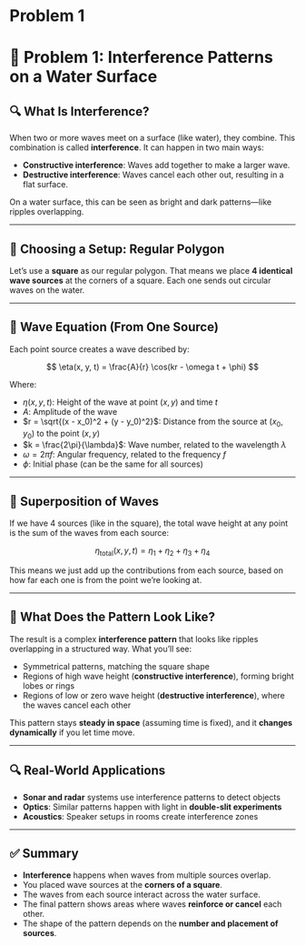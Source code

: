 # Problem 1

# 📘 Problem 1: Interference Patterns on a Water Surface

## 🔍 What Is Interference?

When two or more waves meet on a surface (like water), they combine. This combination is called **interference**. It can happen in two main ways:

- **Constructive interference**: Waves add together to make a larger wave.
- **Destructive interference**: Waves cancel each other out, resulting in a flat surface.

On a water surface, this can be seen as bright and dark patterns—like ripples overlapping.

---

## 📐 Choosing a Setup: Regular Polygon

Let’s use a **square** as our regular polygon. That means we place **4 identical wave sources** at the corners of a square. Each one sends out circular waves on the water.

---

## 📘 Wave Equation (From One Source)

Each point source creates a wave described by:

$$
\eta(x, y, t) = \frac{A}{r} \cos(kr - \omega t + \phi)
$$

Where:

- $\eta(x, y, t)$: Height of the wave at point $(x, y)$ and time $t$
- $A$: Amplitude of the wave
- $r = \sqrt{(x - x_0)^2 + (y - y_0)^2}$: Distance from the source at $(x_0, y_0)$ to the point $(x, y)$
- $k = \frac{2\pi}{\lambda}$: Wave number, related to the wavelength $\lambda$
- $\omega = 2\pi f$: Angular frequency, related to the frequency $f$
- $\phi$: Initial phase (can be the same for all sources)

---

## 🧠 Superposition of Waves

If we have 4 sources (like in the square), the total wave height at any point is the sum of the waves from each source:

$$
\eta_{\text{total}}(x, y, t) = \eta_1 + \eta_2 + \eta_3 + \eta_4
$$

This means we just add up the contributions from each source, based on how far each one is from the point we’re looking at.

---

## 🎨 What Does the Pattern Look Like?

The result is a complex **interference pattern** that looks like ripples overlapping in a structured way. What you’ll see:

- Symmetrical patterns, matching the square shape
- Regions of high wave height (**constructive interference**), forming bright lobes or rings
- Regions of low or zero wave height (**destructive interference**), where the waves cancel each other

This pattern stays **steady in space** (assuming time is fixed), and it **changes dynamically** if you let time move.

---

## 🔍 Real-World Applications

- **Sonar and radar** systems use interference patterns to detect objects
- **Optics**: Similar patterns happen with light in **double-slit experiments**
- **Acoustics**: Speaker setups in rooms create interference zones

---

## ✅ Summary

- **Interference** happens when waves from multiple sources overlap.
- You placed wave sources at the **corners of a square**.
- The waves from each source interact across the water surface.
- The final pattern shows areas where waves **reinforce or cancel** each other.
- The shape of the pattern depends on the **number and placement of sources**.


